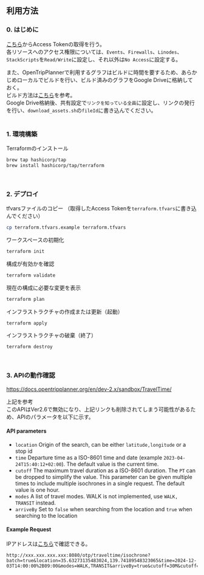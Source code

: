 ## 利用方法

### 0. はじめに

[こちら](https://cloud.linode.com/profile/tokens)からAccess Tokenの取得を行う。<br>
各リソースへのアクセス権限については、`Events`、`Firewalls`、`Linodes`、`StackScripts`を`Read/Write`に設定し、それ以外は`No Access`に設定する。<br>

また、OpenTripPlannerで利用するグラフはビルドに時間を要するため、あらかじめローカルでビルドを行い、ビルド済みのグラフをGoogle Driveに格納しておく。<br>
ビルド方法は[こちら](https://github.com/fksms/Deploy-OTP2-on-Docker)を参考。<br>
Google Drive格納後、共有設定で`リンクを知っている全員`に設定し、リンクの発行を行い、`download_assets.sh`の`fileId`に書き込んでください。<br>
<br>

### 1. 環境構築

Terraformのインストール
```sh
brew tap hashicorp/tap
brew install hashicorp/tap/terraform
```
<br>

### 2. デプロイ

tfvarsファイルのコピー （取得したAccess Tokenを`terraform.tfvars`に書き込んでください）
```sh
cp terraform.tfvars.example terraform.tfvars
```

ワークスペースの初期化
```sh
terraform init
```

構成が有効かを確認
```sh
terraform validate
```

現在の構成に必要な変更を表示
```sh
terraform plan
```

インフラストラクチャの作成または更新（起動）
```sh
terraform apply
```

インフラストラクチャの破棄（終了）
```sh
terraform destroy
```
<br>

### 3. APIの動作確認

https://docs.opentripplanner.org/en/dev-2.x/sandbox/TravelTime/

上記を参考<br>
このAPIはVer2.6で無効になり、上記リンクも削除されてしまう可能性があるため、APIのパラメータを以下に示す。<br>

#### API parameters

- `location` Origin of the search, can be either `latitude,longitude` or a stop id
- `time` Departure time as a ISO-8601 time and date (example `2023-04-24T15:40:12+02:00`). The default value is the current time.
- `cutoff` The maximum travel duration as a ISO-8601 duration. The `PT` can be dropped to simplify the value. This parameter can be given multiple times to include multiple isochrones in a single request. The default value is one hour.
- `modes` A list of travel modes. WALK is not implemented, use `WALK, TRANSIT` instead.
- `arriveBy` Set to `false` when searching from the location and `true` when searching to the location

#### Example Request

IPアドレスは[こちら](https://cloud.linode.com/linodes)で確認できる。
```
http://xxx.xxx.xxx.xxx:8080/otp/traveltime/isochrone?batch=true&location=35.63273135483024,139.74189548323065&time=2024-12-03T14:00:00%2B09:00&modes=WALK,TRANSIT&arriveBy=true&cutoff=30M&cutoff=60M
```
